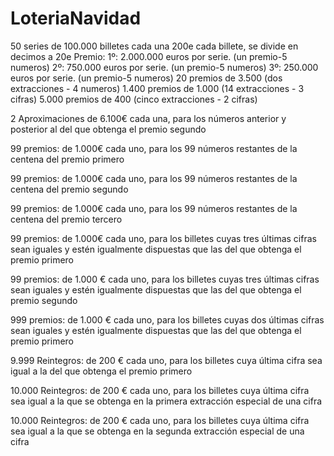 # LoteriaNavidad
50 series de 100.000 billetes cada una
200e cada billete, se divide en decimos a 20e
Premio:
1º: 2.000.000 euros por serie. (un premio-5 numeros)
2º: 750.000 euros por serie. (un premio-5 numeros)
3º: 250.000 euros por serie. (un premio-5 numeros)
20 premios de 3.500 (dos extracciones - 4 numeros)
1.400 premios de 1.000 (14 extracciones - 3 cifras)
5.000 premios de 400 (cinco extracciones - 2 cifras)

2 Aproximaciones de 6.100€ cada una, para los números anterior y posterior al del que obtenga el
premio segundo

99 premios: de 1.000€ cada uno, para los 99 números restantes de la centena del premio
primero

99 premios: de 1.000€ cada uno, para los 99 números restantes de la centena del premio
segundo

99 premios: de 1.000€ cada uno, para los 99 números restantes de la centena del premio
tercero

99 premios: de 1.000€ cada uno, para los billetes cuyas tres últimas cifras sean iguales y estén
igualmente dispuestas que las del que obtenga el premio primero

99 premios: de 1.000 € cada uno, para los billetes cuyas tres últimas cifras sean iguales y estén
igualmente dispuestas que las del que obtenga el premio segundo

999 premios: de 1.000 € cada uno, para los billetes cuyas dos últimas cifras sean iguales y estén
igualmente dispuestas que las del que obtenga el premio primero

9.999 Reintegros: de 200 € cada uno, para los billetes cuya última cifra sea igual a la del que
obtenga el premio primero

10.000 Reintegros: de 200 € cada uno, para los billetes cuya última cifra sea igual a la que se
obtenga en la primera extracción especial de una cifra

10.000 Reintegros: de 200 € cada uno, para los billetes cuya última cifra sea igual a la que se
obtenga en la segunda extracción especial de una cifra
